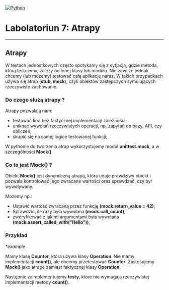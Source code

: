 [![Python](https://img.shields.io/badge/Python-3776AB?style=flat-square&logo=python&logoColor=white)](https://www.python.org/)

# Labolatoriun 7: Atrapy

---

## Atrapy

W testach jednostkowych często spotykamy się z sytjacją, gdzie metoda, którą testujemy,
zależy od innej klasy lub modułu. Nie zawsze jednak chcemy (lub możemy) testować całą
aplikację naraz. W takich przypadkach używa się atrap (**stub, mock**),
czyli obiektów zastępczych symulujących rzeczywiste zachowanie.

### Do czego służą atrapy ?

Atrapy pozwalają nam:

- testować kod bez faktycznej implementacji zależności;
- uniknąć wywołań rzeczywistych operacji, np. zapytań do bazy, API, czy obliczeń;
- skupić się na samej logice testowanej funkcji;

W pythonie do tworzenia atrap wykorzystujemy moduł **unittest.mock**, a w szczególności **Mock()**

### Co to jest Mock() ?

Obiekt **Mock()** jest dynamiczną atrapą, która udaje prawdziwy obiekt i pozwala kontrolować
jego zwracane wartości oraz sprawdzać, czy był wywoływany.

Możemy np.:

- Ustawić wartość zwracaną przez funkcję **(mock.return_value = 42)**;
- Sprawdzić, ile razy była wywołana **(mock.call_count)**,
- zweryfikować z jakimi argumentami była wywołana **(mock.assert_called_with("Hello"))**;

### Przykład
_*example_

Mamy klasę **Counter**, która używa klasy **Operation**. Nie mamy implementacji **count()**,
ale chcemy przetestować **Counter**. Zastosujemy **Mock()** jako atrapę zamiast faktycznej klasy **Operation**.

Następnie zaimplementujemy **testy**, które nie wymagają rzeczywistej implementacji metody **count()**.


